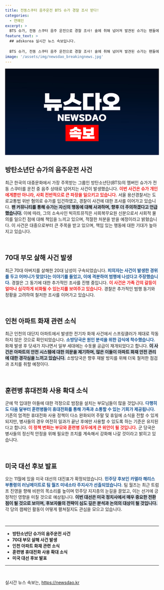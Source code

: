 ```yaml
---
title: 전동스쿠터 음주운전 BTS 슈가 경찰 조사 받다!
categories:
  - 연예인
excerpt: >
  BTS 슈가, 전동 스쿠터 음주 운전으로 경찰 조사! 술에 취해 넘어져 발견된 슈가는 팬들에게 사과하며 책임을 다짐했습니다. 그가 적절한 처분을 받을 예정이라는 소식도 전해집니다. 클릭해서 더 알아보세요!
feature_text: >
  ## adskorea 실시간 뉴스 속보입니다.

  BTS 슈가, 전동 스쿠터 음주 운전으로 경찰 조사! 술에 취해 넘어져 발견된 슈가는 팬들에게 사과하며 책임을 다짐했습니다. 그가 적절한 처분을 받을 예정이라는 소식도 전해집니다. 클릭해서 더 알아보세요!
image: '/assets/img/newsdao_breakingnews.jpg'
---
```


<p><img src="/assets/img/newsdao_breakingnews.jpg" alt="adskorea 속보" /></p>

<h2 data-ke-size="size26">방탄소년단 슈가의 음주운전 사건</h2>

<p data-ke-size="size16">최근 한국의 대중문화에서 가장 주목받는 그룹인 방탄소년단(BTS)의 멤버인 슈가가 전동 스쿠터를 운전 중 음주 상태로 넘어지는 사건이 발생했습니다. <b><span style="color: #ee2323;">이번 사건은 슈가 개인에게뿐만 아니라, 사회 전반적으로 큰 파장을 일으키고 있습니다.</span></b> 서울 용산경찰서는 도로교통법 위반 혐의로 슈가를 입건하였고, 경찰이 사건에 대한 조사를 이어가고 있습니다. <b><span style="background-color: #21538527;">팬 커뮤니티를 통해 슈가는 자신의 행동에 대해 사과하며, 향후 더 주의하겠다고 언급했습니다.</span></b> 이에 따라, 그의 소속사인 빅히트뮤직은 사회복무요원 신분으로서 사회적 물의를 일으킨 점에 대해 책임을 느끼고 있으며, 적절한 처분을 받을 예정이라고 밝혔습니다. 이 사건은 대중으로부터 큰 주목을 받고 있으며, 책임 있는 행동에 대한 기대가 높아지고 있습니다.</p>

<p data-ke-size="size16">&nbsp;</p>

<h2 data-ke-size="size26">70대 부모 살해 사건 발생</h2>

<p data-ke-size="size16">최근 70대 아버지를 살해한 20대 남성이 구속되었습니다. <b><span style="color: #1a5490;">피의자는 사건이 발생한 경위를 두고 어머니가 맞았다는 이야기를 들었고, 이에 격분하여 범행에 나섰다고 주장했습니다.</span></b> 경찰은 그 동기에 대한 추가적인 조사를 진행 중입니다. <b><span style="color: #ee2323;">이 사건은 가족 간의 갈등이 얼마나 심각하게 비화될 수 있는지를 보여주고 있습니다.</span></b> 경찰은 추가적인 범행 동기와 정황을 고려하여 철저한 조사를 이어가고 있습니다.</p>

<p data-ke-size="size16">&nbsp;</p>

<h2 data-ke-size="size26">인천 아파트 화재 관련 소식</h2>

<p data-ke-size="size16">최근 인천의 대단지 아파트에서 발생한 전기차 화재 사건에서 스프링클러가 제대로 작동하지 않은 것으로 확인되었습니다. <b><span style="color: #1a5490;">소방당국은 원인 분석을 위한 감식에 착수했습니다.</span></b> 화재 발생 후 닷새가 지나면서 일부 세대에는 수돗물 공급이 재개되었다고 합니다. <b><span style="background-color: #21538527;">이 사건은 아파트의 안전 시스템에 대한 의문을 제기하며, 많은 이들이 아파트 화재 안전 관리에 대한 경각심을 느끼고 있습니다.</span></b> 소방당국은 향후 재발 방지를 위해 더욱 철저한 점검과 조치를 취할 예정이다.</p>

<p data-ke-size="size16">&nbsp;</p>

<h2 data-ke-size="size26">훈련병 휴대전화 사용 확대 소식</h2>

<p data-ke-size="size16">군에 막 입대한 아들에 대한 걱정으로 밤잠을 설치는 부모님들이 많을 것입니다. <b><span style="color: #1a5490;">다행히도 다음 달부터 훈련병들이 휴대전화를 통해 가족과 소통할 수 있는 기회가 제공됩니다.</span></b> 기존의 엄격한 휴대전화 사용 정책이 다소 완화되어 주말 및 휴일에 소식을 전할 수 있게 되지만, 병사들의 경우 여전히 일과가 끝난 후에만 사용할 수 있도록 하는 기준은 유지된다고 합니다. <b><span style="color: #ee2323;">이 정책 변화는 부모와 훈련병 모두에게 큰 위안이 될 것입니다.</span></b> 군 당국은 병사들의 정신적 안정을 위해 필요한 조치를 계속해서 강화해 나갈 것이라고 밝히고 있습니다.</p>

<p data-ke-size="size16">&nbsp;</p>

<h2 data-ke-size="size26">미국 대선 후보 발표</h2>

<p data-ke-size="size16">오는 11월에 있을 미국 대선의 대진표가 확정되었습니다. <b><span style="color: #1a5490;">민주당 후보인 카멀라 해리스 부통령의 러닝메이트로 팀 월즈 미네소타 주지사가 선출되었습니다.</span></b> 팀 월즈는 최근 트럼프 진영을 향해 비판의 목소리를 높이며 민주당 지지층의 눈길을 끌었고, 이는 선거에 긍정적인 영향을 미칠 것으로 예상됩니다. <b><span style="background-color: #21538527;">이번 대선은 미국 정치사에서 매우 중요한 전환점이 될 것으로 보이며, 후보자들의 전략이 심도 깊은 분석과 논의의 대상이 될 것입니다.</span></b> 각 당의 캠페인 활동이 어떻게 펼쳐질지도 관심을 모으고 있습니다.</p>

<p data-ke-size="size16">&nbsp;</p>

<hr>

<ul>
<li><b>방탄소년단 슈가의 음주운전 사건</b></li>
<li><b>70대 부모 살해 사건 발생</b></li>
<li><b>인천 아파트 화재 관련 소식</b></li>
<li><b>훈련병 휴대전화 사용 확대 소식</b></li>
<li><b>미국 대선 후보 발표</b></li>
</ul>

<hr>

<p data-ke-size="size16">&nbsp;</p>
실시간 뉴스 속보는, <a href="https://newsdao.kr" rel="dofollow">https://newsdao.kr</a>


